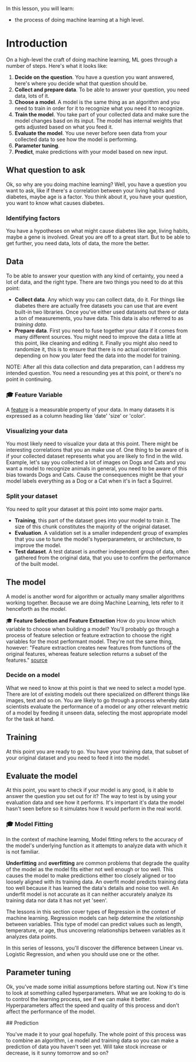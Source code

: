 In this lesson, you will learn:

- the process of doing machine learning at a high level.

# Introduction

On a high-level the craft of doing machine learning, ML goes through a number of steps. Here's what it looks like:

1. **Decide on the question**. You have a question you want answered, here's where you decide what that question should be.
1. **Collect and prepare data**. To be able to answer your question, you need data, lots of it.
1. **Choose a model**. A model is the same thing as an algorithm and you need to train in order for it to recognize what you need it to recognize.
1. **Train the model**. You take part of your collected data and make sure the model changes basd on its input. The model has internal weights that gets adjusted based on what you feed it.
1. **Evaluate the model**. You use never before seen data from your collected data to see how the model is performing.
1. **Parameter tuning**. 
1. **Predict**, make predictions with your model based on new input.

## What question to ask

Ok, so why are you doing machine learning? Well, you have a question you want to ask, like if there's a correlation between your living habits and diabetes, maybe age is a factor. You think about it, you have your question, you want to know what causes diabetes. 

### Identifying factors

You have a hypotheses on what might cause diabetes like age, living habits, maybe a gene is involved. Great you are off to a great start. But to be able to get further, you need data, lots of data, the more the better.

## Data

To be able to answer your question with any kind of certainty, you need a lot of data, and the right type. There are two things you need to do at this point:

- **Collect data**. Any which way you can collect data, do it. For things like diabetes there are actually free datasets you can use that are event built-in two libraries. Once you've either used datasets out there or data a ton of measurements, you have data. This data is also referred to as _training data_.
- **Prepare data**. First you need to fuse together your data if it comes from many different sources. You might need to improve the data a little at this point, like cleaning and editing it. Finally you might also need to randomize it, this is to ensure that there is no actual correlation depending on how you later feed the data into the model for training.

NOTE: After all this data collection and data preparation, can I address my intended question. You need a resounding yes at this point, or there's no point in continuing.  

### 🎓 Feature Variable

A [feature](https://www.datasciencecentral.com/profiles/blogs/an-introduction-to-variable-and-feature-selection) is a measurable property of your data. In many datasets it is expressed as a column heading like 'date' 'size' or 'color'.

### Visualizing your data

You most likely need to visualize your data at this point. There might be interesting correlations that you an make use of. One thing to be aware of is if your collected dataset represents what you are likely to find in the wild. Example, let's say you collected a lot of images on Dogs and Cats and you want a model to recognize animals in general, you need to be aware of this bias towards Dogs and Cats. Cause the consequences might be that your model labels everything as a Dog or a Cat when it's in fact a Squirrel.

### Split your dataset

You need to split your dataset at this point into some major parts.

- **Training**, this part of the dataset goes into your model to train it. The size of this chunk constitutes the majority of the original dataset.
- **Evaluation**. A validation set is a smaller independent group of examples that you use to tune the model's hyperparameters, or architecture, to improve the model.
- **Test dataset**. A test dataset is another independent group of data, often gathered from the original data, that you use to confirm the performance of the built model.

## The model

A model is another word for algorithm or actually many smaller algorithms working together. Because we are doing Machine Learning, lets refer to it henceforth as the _model_.

🎓 **Feature Selection and Feature Extraction** How do you know which variable to choose when building a model? You'll probably go through a process of feature selection or feature extraction to choose the right variables for the most performant model. They're not the same thing, however: "Feature extraction creates new features from functions of the original features, whereas feature selection returns a subset of the features." [source](https://wikipedia.org/wiki/Feature_selection)

### Decide on a model

What we need to know at this point is that we need to select a model type. There are lot of existing models out there specialized on different things like images, text and so on. You are likely to go through a process whereby data scientists evaluate the performance of a model or any other relevant metric of a model by feeding it unseen data, selecting the most appropriate model for the task at hand.

## Training

At this point you are ready to go. You have your training data, that subset of your original dataset and you need to feed it into the model.

## Evaluate the model

At this point, you want to check if your model is any good, is it able to answer the question you set out for it? The way to test is by using your evaluation data and see how it performs. It's important it's data the model hasn't seen before so it simulates how it would perform in the real world.

### 🎓 Model Fitting

In the context of machine learning, Model fitting refers to the accuracy of the model's underlying function as it attempts to analyze data with which it is not familiar. 

**Underfitting** and **overfitting** are common problems that degrade the quality of the model as the model fits either not well enough or too well. This causes the model to make predictions either too closely aligned or too loosely aligned with its training data. An overfit model predicts training data too well because it has learned the data's details and noise too well. An underfit model is not accurate as it can neither accurately analyze its training data nor data it has not yet 'seen'.

The lessons in this section cover types of Regression in the context of machine learning. Regression models can help determine the _relationship_ between variables. This type of model can predict values such as length, temperature, or age, thus uncovering relationships between variables as it analyzes data points.

In this series of lessons, you'll discover the difference between Linear vs. Logistic Regression, and when you should use one or the other.

## Parameter tuning

Ok, you've made some initial assumptions before starting out. Now it's time to look at something called hyperparameters. What we are looking to do is to control the learning process, see if we can make it better. Hyperparameters affect the speed and quality of this process and don't affect the performance of the model.

## Prediction

You've made it to your goal hopefully. The whole point of this process was to combine an algorithm, i.e model and training data so you can make a prediction of data you haven't seen yet. Will take stock increase or decrease, is it sunny tomorrow and so on?


 